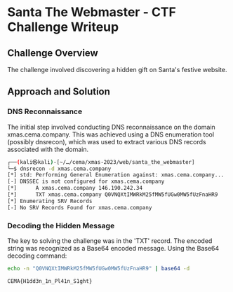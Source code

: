 # Santa The Webmaster - CTF Challenge Writeup

## Challenge Overview

The challenge involved discovering a hidden gift on Santa's festive website.

## Approach and Solution

### DNS Reconnaissance

The initial step involved conducting DNS reconnaissance on the domain xmas.cema.company. This was achieved using a DNS enumeration tool (possibly dnsrecon), which was used to extract various DNS records associated with the domain.

```sh
┌──(kali㉿kali)-[~/…/cema/xmas-2023/web/santa_the_webmaster]
└─$ dnsrecon -d xmas.cema.company      
[*] std: Performing General Enumeration against: xmas.cema.company...
[-] DNSSEC is not configured for xmas.cema.company
[*]      A xmas.cema.company 146.190.242.34
[*]      TXT xmas.cema.company Q0VNQXtIMWRkM25fMW5fUGw0MW5fUzFnaHR9
[*] Enumerating SRV Records
[-] No SRV Records Found for xmas.cema.company
```

### Decoding the Hidden Message

The key to solving the challenge was in the 'TXT' record. The encoded string was recognized as a Base64 encoded message. Using the Base64 decoding command:

```bash
echo -n "Q0VNQXtIMWRkM25fMW5fUGw0MW5fUzFnaHR9" | base64 -d

CEMA{H1dd3n_1n_Pl41n_S1ght}
```
